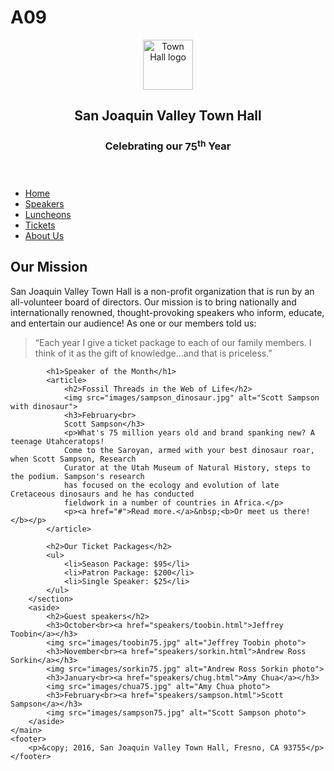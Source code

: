# A09
<!DOCTYPE html>
<html lang="en">

<head>
	<meta charset="utf-8">
	<title>San Joaquin Valley Town Hall</title>
	<link rel="shortcut icon" href="images/favicon.ico">
	<link rel="stylesheet" href="styles/normalize.css">
	<link rel="stylesheet" href="styles/main.css">
</head>

<body>
	<header>
		<img src="images/town_hall_logo.gif" alt="Town Hall logo" height="80">
		<h2>San Joaquin Valley Town Hall</h2>
		<h3>Celebrating our <span class="shadow">75<sup>th</sup></span> Year</h3>
	</header>
	<nav>
    	<ul>
    		<li><a class="current" href="c13x_index.html">Home</a></li>
    		<li><a href="#">Speakers</a></li>
    		<li><a href="#">Luncheons</a></li>
    		<li><a href="#">Tickets</a></li>
    		<li><a class="lastitem" href="#">About Us</a></li>
    	</ul>
    </nav>
    <main>
		<section>
			<h2>Our Mission</h2>
			<p>San Joaquin Valley Town Hall is a non-profit organization that is run by an 
			   all-volunteer board of directors. Our mission is to bring nationally and 
			   internationally renowned, thought-provoking speakers who inform, educate, 
			   and entertain our audience! As one or our members told us:</p>
			<blockquote>&ldquo;Each year I give a ticket package to each of our family members. 
			I think of it as the gift of knowledge...and that is priceless.&rdquo;</blockquote>
			
			<h1>Speaker of the Month</h1>
			<article>
				<h2>Fossil Threads in the Web of Life</h2>
				<img src="images/sampson_dinosaur.jpg" alt="Scott Sampson with dinosaur">
				<h3>February<br>
				Scott Sampson</h3>
				<p>What's 75 million years old and brand spanking new? A teenage Utahceratops! 
				Come to the Saroyan, armed with your best dinosaur roar, when Scott Sampson, Research 
				Curator at the Utah Museum of Natural History, steps to the podium. Sampson's research 
				has focused on the ecology and evolution of late Cretaceous dinosaurs and he has conducted 
				fieldwork in a number of countries in Africa.</p>
				<p><a href="#">Read more.</a>&nbsp;<b>Or meet us there!</b></p>
			</article>
			
			<h2>Our Ticket Packages</h2>
			<ul>
				<li>Season Package: $95</li>
				<li>Patron Package: $200</li>
				<li>Single Speaker: $25</li>
			</ul>
		</section>
		<aside>
			<h2>Guest speakers</h2>
			<h3>October<br><a href="speakers/toobin.html">Jeffrey Toobin</a></h3>
			<img src="images/toobin75.jpg" alt="Jeffrey Toobin photo">
			<h3>November<br><a href="speakers/sorkin.html">Andrew Ross Sorkin</a></h3>
			<img src="images/sorkin75.jpg" alt="Andrew Ross Sorkin photo">
			<h3>January<br><a href="speakers/chug.html">Amy Chua</a></h3>
			<img src="images/chua75.jpg" alt="Amy Chua photo">
			<h3>February<br><a href="speakers/sampson.html">Scott Sampson</a></h3>
			<img src="images/sampson75.jpg" alt="Scott Sampson photo">
		</aside>
	</main>
	<footer>
		<p>&copy; 2016, San Joaquin Valley Town Hall, Fresno, CA 93755</p>
	</footer>
</body>
</html>

